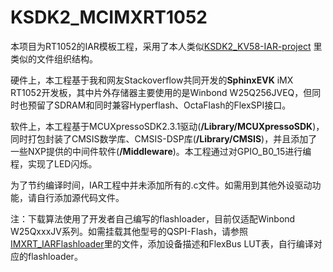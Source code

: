 # KSDK2_MCIMXRT1052

本项目为RT1052的IAR模板工程，采用了本人类似[KSDK2_KV58-IAR-project](https://github.com/AlexYzhov/KSDK2_KV58-IAR-project)  里类似的文件组织结构。

硬件上，本工程基于我和网友Stackoverflow共同开发的**SphinxEVK** iMX RT1052开发板，其中片外存储器主要使用的是Winbond W25Q256JVEQ，但同时也预留了SDRAM和同时兼容Hyperflash、OctaFlash的FlexSPI接口。

软件上，本工程基于MCUXpressoSDK2.3.1驱动(**/Library/MCUXpressoSDK**)，同时打包封装了CMSIS数学库、CMSIS-DSP库(**/Library/CMSIS**)，并且添加了一些NXP提供的中间件软件(**/Middleware**)。本工程通过对GPIO_B0_15进行编程，实现了LED闪烁。

为了节约编译时间，IAR工程中并未添加所有的.c文件。如需用到其他外设驱动功能，请自行添加源代码文件。

注：下载算法使用了开发者自己编写的flashloader，目前仅适配Winbond W25QxxxJV系列。如需挂载其他型号的QSPI-Flash，请参照[IMXRT_IARFlashloader](https://github.com/AlexYzhov/IMXRT_IARFlashloader)里的文件，添加设备描述和FlexBus LUT表，自行编译对应的flashloader。